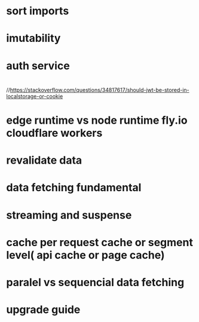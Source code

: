 # sort imports
# imutability 
# auth service
# 
  //https://stackoverflow.com/questions/34817617/should-jwt-be-stored-in-localstorage-or-cookie

# edge runtime vs node runtime fly.io cloudflare workers
# revalidate data
# data fetching fundamental
# streaming and suspense
# cache per request cache or segment level( api cache or page cache)
# paralel vs sequencial data fetching
# upgrade guide